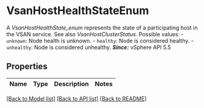 # VsanHostHealthStateEnum

A *VsanHostHealthState_enum* represents the state of a participating host in the VSAN service.  See also *VsanHostClusterStatus*.  Possible values: - `unknown`: Node health is unknown. - `healthy`: Node is considered healthy. - `unhealthy`: Node is considered unhealthy.    ***Since:*** vSphere API 5.5 

## Properties
Name | Type | Description | Notes
------------ | ------------- | ------------- | -------------

[[Back to Model list]](../README.md#documentation-for-models) [[Back to API list]](../README.md#documentation-for-api-endpoints) [[Back to README]](../README.md)


